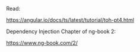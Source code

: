 Read:

https://angular.io/docs/ts/latest/tutorial/toh-pt4.html

Dependency Injection Chapter of ng-book 2:

https://www.ng-book.com/2/